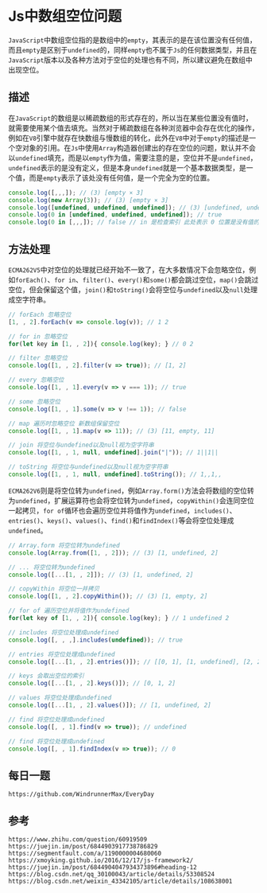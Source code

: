 # Js中数组空位问题
`JavaScript`中数组空位指的是数组中的`empty`，其表示的是在该位置没有任何值，而且`empty`是区别于`undefined`的，同样`empty`也不属于`Js`的任何数据类型，并且在`JavaScript`版本以及各种方法对于空位的处理也有不同，所以建议避免在数组中出现空位。

## 描述
在`JavaScript`的数组是以稀疏数组的形式存在的，所以当在某些位置没有值时，就需要使用某个值去填充。当然对于稀疏数组在各种浏览器中会存在优化的操作，例如在`V8`引擎中就存在快数组与慢数组的转化，此外在`V8`中对于`empty`的描述是一个空对象的引用。在`Js`中使用`Array`构造器创建出的存在空位的问题，默认并不会以`undefined`填充，而是以`empty`作为值，需要注意的是，空位并不是`undefined`，`undefined`表示的是没有定义，但是本身`undefined`就是一个基本数据类型，是一个值，而是`empty`表示了该处没有任何值，是一个完全为空的位置。

```javascript
console.log([,,,]); // (3) [empty × 3]
console.log(new Array(3)); // (3) [empty × 3]
console.log([undefined, undefined, undefined]); // (3) [undefined, undefined, undefined]
console.log(0 in [undefined, undefined, undefined]); // true
console.log(0 in [,,,]); // false // in 是检查索引 此处表示 0 位置是没有值的
```

## 方法处理
`ECMA262V5`中对空位的处理就已经开始不一致了，在大多数情况下会忽略空位，例如`forEach()`、`for in`、`filter()`、`every()`和`some()`都会跳过空位，`map()`会跳过空位，但会保留这个值，`join()`和`toString()`会将空位与`undefined`以及`null`处理成空字符串。

```javascript
// forEach 忽略空位
[1, , 2].forEach(v => console.log(v)); // 1 2

// for in 忽略空位
for(let key in [1, , 2]){ console.log(key); } // 0 2

// filter 忽略空位
console.log([1, , 2].filter(v => true)); // [1, 2]

// every 忽略空位
console.log([1, , 1].every(v => v === 1)); // true

// some 忽略空位
console.log([1, , 1].some(v => v !== 1)); // false

// map 遍历时忽略空位 新数组保留空位
console.log([1, , 1].map(v => 11)); // (3) [11, empty, 11]

// join 将空位与undefined以及null视为空字符串
console.log([1, , 1, null, undefined].join("|")); // 1||1||

// toString 将空位与undefined以及null视为空字符串
console.log([1, , 1, null, undefined].toString()); // 1,,1,,
```

`ECMA262V6`则是将空位转为`undefined`，例如`Array.form()`方法会将数组的空位转为`undefined`，扩展运算符也会将空位转为`undefined`，`copyWithin()`会连同空位一起拷贝，`for of`循环也会遍历空位并将值作为`undefined`，`includes()`、`entries()`、`keys()`、`values()`、`find()`和`findIndex()`等会将空位处理成`undefined`。

```javascript
// Array.form 将空位转为undefined
console.log(Array.from([1, , 2])); // (3) [1, undefined, 2]

// ... 将空位转为undefined
console.log([...[1, , 2]]); // (3) [1, undefined, 2]

// copyWithin 将空位一并拷贝
console.log([1, , 2].copyWithin()); // (3) [1, empty, 2]

// for of 遍历空位并将值作为undefined
for(let key of [1, , 2]){ console.log(key); } // 1 undefined 2

// includes 将空位处理成undefined
console.log([, , ,].includes(undefined)); // true

// entries 将空位处理成undefined
console.log([...[1, , 2].entries()]); // [[0, 1], [1, undefined], [2, 2]]

// keys 会取出空位的索引
console.log([...[1, , 2].keys()]); // [0, 1, 2]

// values 将空位处理成undefined
console.log([...[1, , 2].values()]); // [1, undefined, 2]

// find 将空位处理成undefined
console.log([, , 1].find(v => true)); // undefined

// find 将空位处理成undefined
console.log([, , 1].findIndex(v => true)); // 0
```


## 每日一题

```
https://github.com/WindrunnerMax/EveryDay
```

## 参考

```
https://www.zhihu.com/question/60919509
https://juejin.im/post/6844903917738786829
https://segmentfault.com/a/1190000004680060
https://xmoyking.github.io/2016/12/17/js-framework2/
https://juejin.im/post/6844904047934373896#heading-12
https://blog.csdn.net/qq_30100043/article/details/53308524
https://blog.csdn.net/weixin_43342105/article/details/108638001
```
